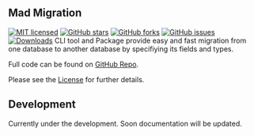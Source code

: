 ## Mad Migration

[![MIT licensed](https://img.shields.io/github/license/MadMigrationTeam/mad-migration)](https://raw.githubusercontent.com/MadeByMads/mad-migration/master/LICENSE)
[![GitHub stars](https://img.shields.io/github/stars/MadMigrationTeam/mad-migration.svg)](https://github.com/MadeByMads/mad-migration/stargazers)
[![GitHub forks](https://img.shields.io/github/forks/MadMigrationTeam/mad-migration.svg)](https://github.com/MadeByMads/mad-migration/network/members)
[![GitHub issues](https://img.shields.io/github/issues-raw/MadMigrationTeam/mad-migration)](https://github.com/MadeByMads/mad-migration/issues)
[![Downloads](https://pepy.tech/project/madmigration)](https://pepy.tech/project/madmigration)
CLI tool and Package provide easy and fast migration from one database to another database by specifiying its fields and types. 

Full code can be found on [GitHub Repo](https://github.com/MadMigrationTeam/mad-migration).


Please see the [License](license.md) for further details.


## Development

Currently under the development. Soon documentation will be updated.
